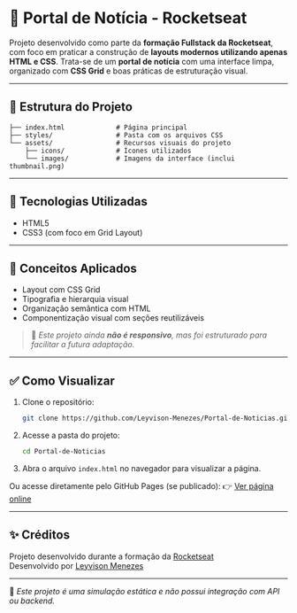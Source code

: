# 📰 Portal de Notícia - Rocketseat



Projeto desenvolvido como parte da **formação Fullstack da Rocketseat**, com foco em praticar a construção de **layouts modernos utilizando apenas HTML e CSS**. Trata-se de um **portal de notícia** com uma interface limpa, organizado com **CSS Grid** e boas práticas de estruturação visual.

---

## 📁 Estrutura do Projeto

```
├── index.html             # Página principal
├── styles/                # Pasta com os arquivos CSS
└── assets/                # Recursos visuais do projeto
    ├── icons/             # Ícones utilizados
    └── images/            # Imagens da interface (inclui thumbnail.png)
```

---

## 🚀 Tecnologias Utilizadas

- HTML5
- CSS3 (com foco em Grid Layout)

---

## 🎯 Conceitos Aplicados

- Layout com CSS Grid
- Tipografia e hierarquia visual
- Organização semântica com HTML
- Componentização visual com seções reutilizáveis

> 🔧 *Este projeto ainda ****não é responsivo****, mas foi estruturado para facilitar a futura adaptação.*

---

## ✅ Como Visualizar

1. Clone o repositório:

   ```bash
   git clone https://github.com/Leyvison-Menezes/Portal-de-Noticias.git
   ```

2. Acesse a pasta do projeto:

   ```bash
   cd Portal-de-Noticias
   ```

3. Abra o arquivo `index.html` no navegador para visualizar a página.

Ou acesse diretamente pelo GitHub Pages (se publicado): 👉 [Ver página online](https://leyvison-menezes.github.io/Portal-de-Noticia)

---

## ✨ Créditos

Projeto desenvolvido durante a formação da [Rocketseat](https://www.rocketseat.com.br/)\
Desenvolvido por [Leyvison Menezes](https://github.com/Leyvison-Menezes)

---

📌 *Este projeto é uma simulação estática e não possui integração com API ou backend.*

